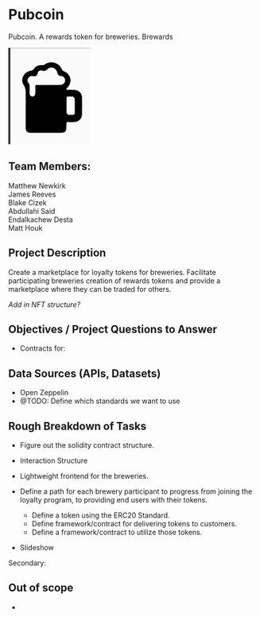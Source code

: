 # Pubcoin
Pubcoin. A rewards token for breweries. 
Brewards 

![beer](Images/beersm.png)

## Team Members: 
Matthew Newkirk  
James Reeves  
Blake Cizek  
Abdullahi Said  
Endalkachew Desta  
Matt Houk  


## Project Description

Create a marketplace for loyalty tokens for breweries. Facilitate participating breweries creation of rewards tokens and provide a marketplace where they can be traded for others. 

*Add in NFT structure?* 

## Objectives / Project Questions to Answer 

- Contracts for:  

## Data Sources (APIs, Datasets)

- Open Zeppelin 
- @TODO: Define which standards we want to use 

## Rough Breakdown of Tasks
- Figure out the solidity contract structure. 
- Interaction Structure 
- Lightweight frontend for the breweries. 
- Define a path for each brewery participant to progress from joining the loyalty program, to providing end users with their tokens. 
    - Define a token using the ERC20 Standard. 
    - Define framework/contract for delivering tokens to customers. 
    - Define a framework/contract to utilize those tokens. 

- Slideshow 


Secondary: 

## Out of scope 
-
